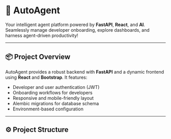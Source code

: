 # 🚀 AutoAgent

Your intelligent agent platform powered by **FastAPI**, **React**, and **AI**.  
Seamlessly manage developer onboarding, explore dashboards, and harness agent-driven productivity!

---

## 📦 Project Overview

AutoAgent provides a robust backend with **FastAPI** and a dynamic frontend using **React** and **Bootstrap**. It features:

- Developer and user authentication (JWT)
- Onboarding workflows for developers
- Responsive and mobile-friendly layout
- Alembic migrations for database schema
- Environment-based configuration

---

## ⚙️ Project Structure
